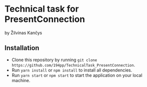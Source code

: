 # Technical task for PresentConnection
by Žilvinas Kančys

## Installation

* Clone this repository by running `git clone https://github.com/194pp/TechnicalTask_PresentConnection`.
* Run `yarn install` or `npm install` to install all dependencies.
* Run `yarn start` or `npm start` to start the application on your local machine.

